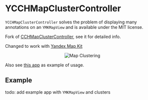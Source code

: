 YCCHMapClusterController
=======================

`YCCHMapClusterController` solves the problem of displaying many annotations on an `YMKMapView` and is available under the MIT license.

Fork of [CCHMapClusterController](https://github.com/choefele/CCHMapClusterController), see it for detailed info.

Changed to work with [Yandex Map Kit](https://github.com/yandexmobile/yandexmapkit-ios)

<p align="center" >
  <img src="http://a2.mzstatic.com/us/r30/Purple41/v4/4c/4b/65/4c4b65af-5d5f-19be-8a25-aef5f0db5ebb/screen696x696.jpeg" alt="Map Clustering" title="Map Clustering">
</p>

Also see [this app](https://itunes.apple.com/ru/app/moskovskie-skoly/id1140237737?mt=8) as example of usage.

## Example
todo: add example app with `YMKMapView` and clusters

